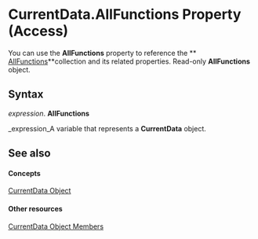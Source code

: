 
# CurrentData.AllFunctions Property (Access)

You can use the  **AllFunctions** property to reference the ** [AllFunctions](1420cf24-906e-7b65-29f3-29a28cdf92cf.md)**collection and its related properties. Read-only  **AllFunctions** object.


## Syntax

 _expression_. **AllFunctions**

 _expression_A variable that represents a  **CurrentData** object.


## See also


#### Concepts


 [CurrentData Object](c8d3f74f-050d-e1be-9496-2f1e20996066.md)
#### Other resources


 [CurrentData Object Members](1d86e9b4-8cc6-544d-b1bb-a608167b71ff.md)
